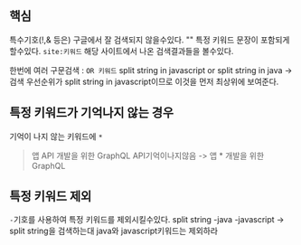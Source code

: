 ## 핵심
특수기호(!,& 등은) 구글에서 잘 검색되지 않을수있다.
"" 특정 키워드 문장이 포함되게 할수있다.
`site:키워드` 해당 사이트에서 나온 검색결과들을 볼수있다.

한번에 여러 구문검색 : `OR 키워드` split string in javascript or split string in java
-> 검색 우선순위가 split string in javascript이므로 이것을 먼저 최상위에 보여준다.

## 특정 키워드가 기억나지 않는 경우
기억이 나지 않는 키워드에 `*`
> 앱 API 개발을 위한 GraphQL API기억이나지않음 -> 앱 * 개발을 위한 GraphQL

## 특정 키워드 제외
`-`기호를 사용하여 특정 키워드를 제외시킬수있다.
split string -java -javascript -> split string을 검색하는대 java와 javascript키워드는 제외하라


